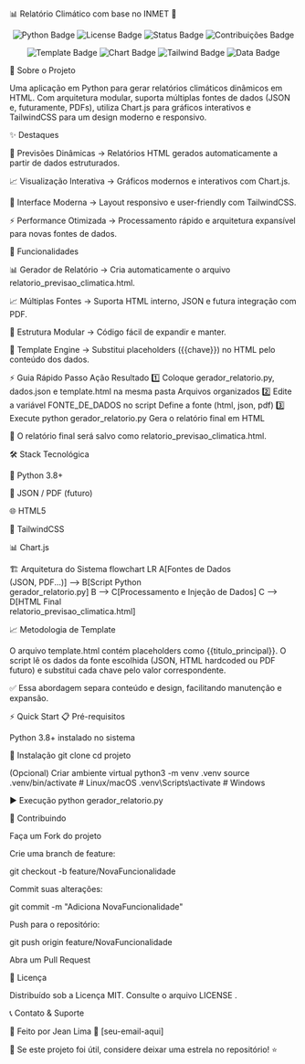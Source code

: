 📊 Relatório Climático com base no INMET 🚀

<p align="center"> <img src="https://img.shields.io/badge/Python-3.8+-blue?logo=python" alt="Python Badge"> <img src="https://img.shields.io/badge/License-MIT-green" alt="License Badge"> <img src="https://img.shields.io/badge/Status-Ativo-brightgreen" alt="Status Badge"> <img src="https://img.shields.io/badge/Contribuições-Bem%20vindas-blueviolet" alt="Contribuições Badge"> </p> <p align="center"> <img src="https://img.shields.io/badge/Template-Engine-blue" alt="Template Badge"> <img src="https://img.shields.io/badge/Frontend-Chart.js-orange" alt="Chart Badge"> <img src="https://img.shields.io/badge/Estilo-TailwindCSS-teal" alt="Tailwind Badge"> <img src="https://img.shields.io/badge/Dados-JSON%20|%20PDF-lightgrey" alt="Data Badge"> </p>

🎯 Sobre o Projeto

Uma aplicação em Python para gerar relatórios climáticos dinâmicos em HTML.
Com arquitetura modular, suporta múltiplas fontes de dados (JSON e, futuramente, PDFs), utiliza Chart.js para gráficos interativos e TailwindCSS para um design moderno e responsivo.

✨ Destaques

🔮 Previsões Dinâmicas → Relatórios HTML gerados automaticamente a partir de dados estruturados.

📈 Visualização Interativa → Gráficos modernos e interativos com Chart.js.

🎨 Interface Moderna → Layout responsivo e user-friendly com TailwindCSS.

⚡ Performance Otimizada → Processamento rápido e arquitetura expansível para novas fontes de dados.

🚀 Funcionalidades

📊 Gerador de Relatório → Cria automaticamente o arquivo relatorio_previsao_climatica.html.

📈 Múltiplas Fontes → Suporta HTML interno, JSON e futura integração com PDF.

🧱 Estrutura Modular → Código fácil de expandir e manter.

🎨 Template Engine → Substitui placeholders ({{chave}}) no HTML pelo conteúdo dos dados.

⚡ Guia Rápido
Passo	Ação	Resultado
1️⃣	Coloque gerador_relatorio.py, dados.json e template.html na mesma pasta	Arquivos organizados
2️⃣	Edite a variável FONTE_DE_DADOS no script	Define a fonte (html, json, pdf)
3️⃣	Execute python gerador_relatorio.py	Gera o relatório final em HTML

📌 O relatório final será salvo como relatorio_previsao_climatica.html.

🛠️ Stack Tecnológica

🐍 Python 3.8+

📂 JSON / PDF (futuro)

🌐 HTML5

🎨 TailwindCSS

📊 Chart.js

🏗️ Arquitetura do Sistema
flowchart LR
    A[Fontes de Dados<br>(JSON, PDF...)] --> B[Script Python<br>gerador_relatorio.py]
    B --> C[Processamento e Injeção de Dados]
    C --> D[HTML Final<br>relatorio_previsao_climatica.html]

📈 Metodologia de Template

O arquivo template.html contém placeholders como {{titulo_principal}}.
O script lê os dados da fonte escolhida (JSON, HTML hardcoded ou PDF futuro) e substitui cada chave pelo valor correspondente.

✅ Essa abordagem separa conteúdo e design, facilitando manutenção e expansão.

⚡ Quick Start
📋 Pré-requisitos

Python 3.8+ instalado no sistema

🔧 Instalação
git clone <repo-url>
cd projeto

(Opcional) Criar ambiente virtual
python3 -m venv .venv
source .venv/bin/activate   # Linux/macOS
.venv\Scripts\activate      # Windows

▶️ Execução
python gerador_relatorio.py

🤝 Contribuindo

Faça um Fork do projeto

Crie uma branch de feature:

git checkout -b feature/NovaFuncionalidade


Commit suas alterações:

git commit -m "Adiciona NovaFuncionalidade"


Push para o repositório:

git push origin feature/NovaFuncionalidade


Abra um Pull Request

📄 Licença

Distribuído sob a Licença MIT. Consulte o arquivo LICENSE
.

📞 Contato & Suporte

👤 Feito por Jean Lima
📧 [seu-email-aqui]

🌟 Se este projeto foi útil, considere deixar uma estrela no repositório! ⭐

